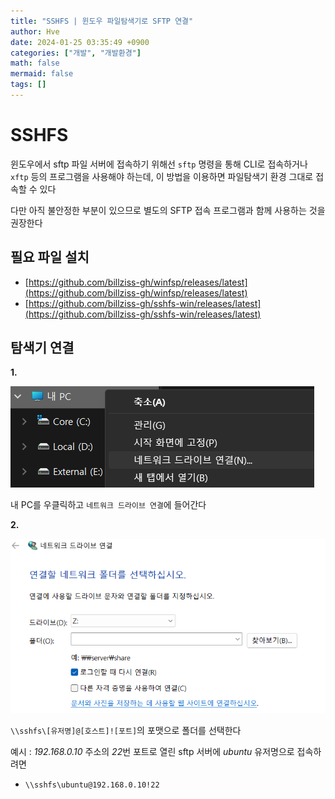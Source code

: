 ```yaml
---
title: "SSHFS | 윈도우 파일탐색기로 SFTP 연결"
author: Hve
date: 2024-01-25 03:35:49 +0900
categories: ["개발", "개발환경"]
math: false
mermaid: false
tags: []
---
```


# SSHFS

윈도우에서 sftp 파일 서버에 접속하기 위해선 `sftp` 명령을 통해 CLI로 접속하거나 `xftp` 등의 프로그램을 사용해야 하는데, 이 방법을 이용하면 파일탐색기 환경 그대로 접속할 수 있다

다만 아직 불안정한 부분이 있으므로 별도의 SFTP 접속 프로그램과 함께 사용하는 것을 권장한다

## 필요 파일 설치

- [https://github.com/billziss-gh/winfsp/releases/latest](https://github.com/billziss-gh/winfsp/releases/latest)
- [https://github.com/billziss-gh/sshfs-win/releases/latest](https://github.com/billziss-gh/sshfs-win/releases/latest)

## 탐색기 연결

**1.**

![winsshfs](/assets/img/winsshfs/winsshfs0.png)

내 PC를 우클릭하고 `네트워크 드라이브 연결`에 들어간다

**2.**

![winsshfs](/assets/img/winsshfs/winsshfs1.png)

`\\sshfs\[유저명]@[호스트]![포트]`의 포맷으로 폴더를 선택한다

예시 : *192.168.0.10* 주소의 *22*번 포트로 열린 sftp 서버에 *ubuntu* 유저명으로 접속하려면
- `\\sshfs\ubuntu@192.168.0.10!22`

